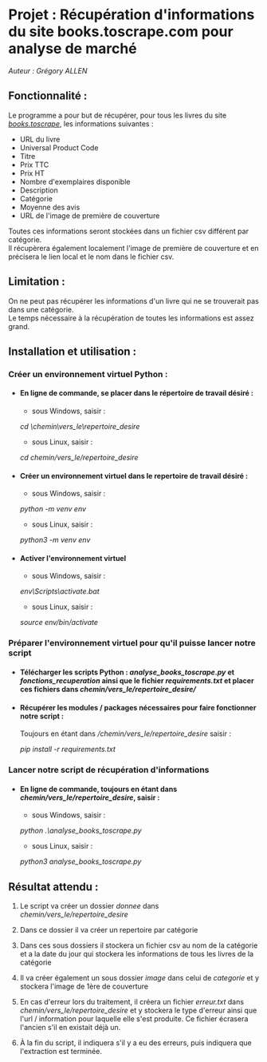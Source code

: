 # Projet : Récupération d'informations du site books.toscrape.com pour analyse de marché  


*Auteur : Grégory ALLEN*

## Fonctionnalité :  
  
Le programme a pour but de récupérer, pour tous les livres du site *[books.toscrape](http://books.toscrape.com/index.html)*, les informations suivantes :  
- URL du livre
- Universal Product Code
- Titre
- Prix TTC
- Prix HT
- Nombre d'exemplaires disponible
- Description
- Catégorie
- Moyenne des avis
- URL de l'image de première de couverture  

Toutes ces informations seront stockées dans un fichier csv différent par catégorie.  
Il récupèrera également localement l'image de première de couverture et en précisera le lien local et le nom dans le fichier csv.

## Limitation :  

On ne peut pas récupérer les informations d'un livre qui ne se trouverait pas dans une catégorie.  
Le temps nécessaire à la récupération de toutes les informations est assez grand.
  
## Installation et utilisation :
  
### Créer un environnement virtuel Python : 
 
- #### En ligne de commande, se placer dans le répertoire de travail désiré :

  - sous Windows, saisir :

  *cd \chemin\vers_le\repertoire_desire*  

  - sous Linux, saisir :
   
  *cd chemin/vers_le/repertoire_desire*
     
- #### Créer un environnement virtuel dans le repertoire de travail désiré :
 
  - sous Windows, saisir :

  *python -m venv env*  

  - sous Linux, saisir :
   
  *python3 -m venv env*
   
- #### Activer l'environnement virtuel
       
  - sous Windows, saisir : 
       
  *env\Scripts\activate.bat*
       
  - sous Linux, saisir : 
      
  *source env/bin/activate*  

### Préparer l'environnement virtuel pour qu'il puisse lancer notre script

- #### Télécharger les scripts Python : *analyse_books_toscrape.py* et *fonctions_recuperation* ainsi que le fichier *requirements.txt* et placer ces fichiers dans *chemin/vers_le/repertoire_desire/*  

- #### Récupérer les modules / packages nécessaires pour faire fonctionner notre script :
    
    Toujours en étant dans */chemin/vers_le/repertoire_desire* saisir :  
    
    *pip install -r requirements.txt*

### Lancer notre script de récupération d'informations  

- #### En ligne de commande, toujours en étant dans *chemin/vers_le/repertoire_desire*, saisir :

  - sous Windows, saisir :
       
  *python .\analyse_books_toscrape.py*
       
  - sous Linux, saisir : 
      
  *python3 analyse_books_toscrape.py*  
    
## Résultat attendu :  
  
1. Le script va créer un dossier *donnee* dans *chemin/vers_le/repertoire_desire* 

2. Dans ce dossier il va créer un repertoire par catégorie

3. Dans ces sous dossiers il stockera un fichier csv au nom de la catégorie et a la date du jour qui stockera les informations de tous les livres de la catégorie

4. Il va créer également un sous dossier *image* dans celui de *categorie* et y stockera l'image de 1ère de couverture

5. En cas d'erreur lors du traitement, il créera un fichier *erreur.txt* dans *chemin/vers_le/repertoire_desire* et y stockera le type d'erreur ainsi que l'url / information pour laquelle elle s'est produite. Ce fichier écrasera l'ancien s'il en existait déjà un.
6. À la fin du script, il indiquera s'il y a eu des erreurs, puis indiquera que l'extraction est terminée.






